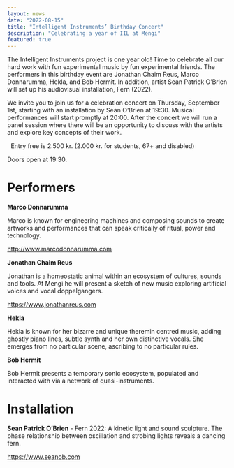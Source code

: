 ```yaml
---
layout: news
date: "2022-08-15"
title: "Intelligent Instruments’ Birthday Concert"
description: "Celebrating a year of IIL at Mengi"
featured: true
---
```


<script>
import CaptionedImage from "../../components/Images/CaptionedImage.svelte"
</script>

The Intelligent Instruments project is one year old! Time to celebrate all our hard work with fun experimental music by fun experimental friends. The performers in this birthday event are Jonathan Chaim Reus, Marco Donnarumma, Hekla, and Bob Hermit. In addition, artist Sean Patrick O’Brien will set up his audiovisual installation, Fern (2022). 

We invite you to join us for a celebration concert on Thursday, September 1st, starting with an installation by Sean O’Brien at 19:30. Musical performances will start promptly at 20:00. After the concert we will run a panel session where there will be an opportunity to discuss with the artists and explore key concepts of their work. 

&nbsp;
Entry free is 2.500 kr. (2.000 kr. for students, 67+ and disabled)

Doors open at 19:30.

<CaptionedImage
src="news/IILBD01.jpg"
alt="Intelligent Instruments Lab's Birthday Party. Marco Donnarumma, Jonathan Chaim Reus, Hekla, Bob Hermit and Sean Patrick O'Brien."
caption="The birthday concert will be held in Mengi on September 1st."/>

# Performers

**Marco Donnarumma**

Marco is known for engineering machines and composing sounds to create artworks and performances that can speak critically of ritual, power and technology.

http://www.marcodonnarumma.com

<CaptionedImage
src="news/donnarumma.jpg"
alt="An artistic photo of Marco Donnarumma."
caption="Photo from the Eingeweide performance by Vason"/>

**Jonathan Chaim Reus**

Jonathan is a homeostatic animal within an ecosystem of cultures, sounds and tools. At Mengi he will present a sketch of new music exploring artificial voices and vocal doppelgangers.

https://www.jonathanreus.com

<CaptionedImage
src="news/jonreus.jpeg"
alt="Jonathan performing in a dark location with two bright tube screens on either side."
caption="Photo of JCR by Joeri Thiry at STUK Kunstencentrum"/>

**Hekla**

Hekla is known for her bizarre and unique theremin centred music, adding ghostly piano lines, subtle synth and her own distinctive vocals. She emerges from no particular scene, ascribing to no particular rules. 

<CaptionedImage
src="news/hekla.jpg"
alt="Hekla performning in a dark location, black and white."
caption="Hekla playing the theremin"/>

**Bob Hermit**

Bob Hermit presents a temporary sonic ecosystem, populated and interacted with via a network of quasi-instruments.

# Installation

**Sean Patrick O’Brien** - Fern 2022: A kinetic light and sound sculpture. The phase relationship between oscillation and strobing lights reveals a dancing fern.

https://www.seanob.com
